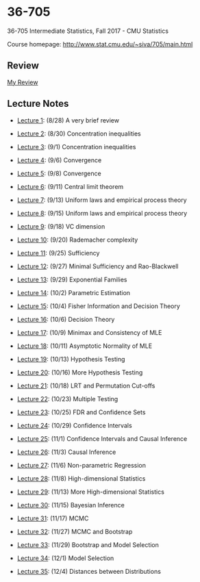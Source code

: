# 36-705
36-705 Intermediate Statistics, Fall 2017 - CMU Statistics

Course homepage: http://www.stat.cmu.edu/~siva/705/main.html

## Review

[My Review](./review.pdf)

## Lecture Notes
- [Lecture 1](./lecture_notes/lec1.pdf): (8/28) A very brief review

- [Lecture 2](./lecture_notes/lec2.pdf): (8/30) Concentration inequalities

- [Lecture 3](./lecture_notes/lec3.pdf): (9/1) Concentration inequalities

- [Lecture 4](./lecture_notes/lec4.pdf): (9/6) Convergence

- [Lecture 5](./lecture_notes/lec5.pdf): (9/8) Convergence

- [Lecture 6](./lecture_notes/lec6.pdf): (9/11) Central limit theorem

- [Lecture 7](./lecture_notes/lec7.pdf): (9/13) Uniform laws and empirical process theory

- [Lecture 8](./lecture_notes/lec8.pdf): (9/15) Uniform laws and empirical process theory

- [Lecture 9](./lecture_notes/lec9.pdf): (9/18) VC dimension

- [Lecture 10](./lecture_notes/lec10.pdf): (9/20) Rademacher complexity

- [Lecture 11](./lecture_notes/lec11.pdf): (9/25) Sufficiency

- [Lecture 12](./lecture_notes/lec12.pdf): (9/27) Minimal Sufficiency and Rao-Blackwell

- [Lecture 13](./lecture_notes/lec13.pdf): (9/29) Exponential Families

- [Lecture 14](./lecture_notes/lec14.pdf): (10/2) Parametric Estimation

- [Lecture 15](./lecture_notes/lec15.pdf): (10/4) Fisher Information and Decision Theory

- [Lecture 16](./lecture_notes/lec16.pdf): (10/6) Decision Theory

- [Lecture 17](./lecture_notes/lec17.pdf): (10/9) Minimax and Consistency of MLE

- [Lecture 18](./lecture_notes/lec18.pdf): (10/11) Asymptotic Normality of MLE

- [Lecture 19](./lecture_notes/lec19.pdf): (10/13) Hypothesis Testing

- [Lecture 20](./lecture_notes/lec20.pdf): (10/16) More Hypothesis Testing

- [Lecture 21](./lecture_notes/lec21.pdf): (10/18) LRT and Permutation Cut-offs

- [Lecture 22](./lecture_notes/lec22.pdf): (10/23) Multiple Testing

- [Lecture 23](./lecture_notes/lec23.pdf): (10/25) FDR and Confidence Sets

- [Lecture 24](./lecture_notes/lec24.pdf): (10/29) Confidence Intervals

- [Lecture 25](./lecture_notes/lec25.pdf): (11/1) Confidence Intervals and Causal Inference

- [Lecture 26](./lecture_notes/lec26.pdf): (11/3) Causal Inference

- [Lecture 27](./lecture_notes/lec27.pdf): (11/6) Non-parametric Regression

- [Lecture 28](./lecture_notes/lec28.pdf): (11/8) High-dimensional Statistics

- [Lecture 29](./lecture_notes/lec29.pdf): (11/13) More High-dimensional Statistics

- [Lecture 30](./lecture_notes/lec30.pdf): (11/15) Bayesian Inference

- [Lecture 31](./lecture_notes/lec31.pdf): (11/17) MCMC

- [Lecture 32](./lecture_notes/lec32.pdf): (11/27) MCMC and Bootstrap

- [Lecture 33](./lecture_notes/lec33.pdf): (11/29) Bootstrap and Model Selection

- [Lecture 34](./lecture_notes/lec34.pdf): (12/1) Model Selection

- [Lecture 35](./lecture_notes/lec35.pdf): (12/4) Distances between Distributions
